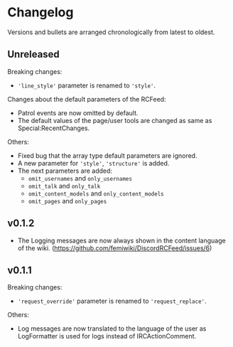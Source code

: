 # Changelog

Versions and bullets are arranged chronologically from latest to oldest.

## Unreleased

Breaking changes:

- `'line_style'` parameter is renamed to `'style'`.

Changes about the default parameters of the RCFeed:

- Patrol events are now omitted by default.
- The default values of the page/user tools are changed as same as Special:RecentChanges.

Others:

- Fixed bug that the array type default parameters are ignored.
- A new parameter for `'style'`, `'structure'` is added.
- The next parameters are added:
  - `omit_usernames` and `only_usernames`
  - `omit_talk` and `only_talk`
  - `omit_content_models` and `only_content_models`
  - `omit_pages` and `only_pages`

## v0.1.2

- The Logging messages are now always shown in the content language of the wiki. (https://github.com/femiwiki/DiscordRCFeed/issues/6)

## v0.1.1

Breaking changes:

- `'request_override'` parameter is renamed to `'request_replace'`.

Others:

- Log messages are now translated to the language of the user as LogFormatter is used for logs instead of IRCActionComment.

